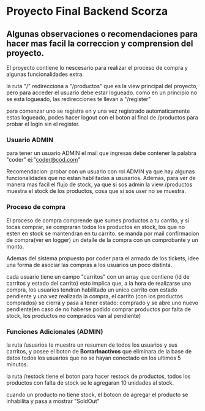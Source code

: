 # Proyecto Final Backend Scorza

## Algunas observaciones o recomendaciones para hacer mas facil la correccion y comprension del proyecto. 

El proyecto contiene lo nescesario para realizar el proceso de compra y algunas funcionalidades extra. 

la ruta "/" redirecciona a "/productos" que es la view principal del proyecto, pero para acceder el usuario debe estar logueado.
como en un principio no se esta logueado, las redirecciones te llevan a "/register" 

para comenzar uno se registra en y una vez registrado automaticamente estas logueado, podes hacer logout con el boton al final de /productos
para probar el login sin el register. 


### Usuario ADMIN
para tener un usuario ADMIN el mail que ingresas debe contener la palabra "coder" ej:"coder@cod.com"

Recomendacion: probar con un usuario con rol ADMIN ya que hay algunas funcionalidades que no estan habilitadas a ususarios. 
Ademas, para ver de manera mas facil el flujo de stock, ya que si sos admin la view /productos muestra el stock de los productos, cosa que si sos user no se muestra. 


### Proceso de compra 
El proceso de compra comprende que sumes productos a tu carrito, y si tocas comprar, se compraran todos los productos en stock, los que no esten en stock se mantendran en tu carrito. se manda por mail confirmacion de compra(ver en logger) un detalle de la compra con un comprobante y un monto. 

Ademas del sistema propuesto por coder para el armado de los tickets, idee una forma de asociar las compras a los usuarios un poco distinta. 

cada usuario tiene un campo "carritos" con un array que contiene {id de carritos y estado del carrito} esto implica que, a la hora de realizarse una compra, los usuarios tendran habilitado un unico carrito con estado pendiente y una vez realizada la compra, el carrito (con los productos comprados) se cierra y pasa a tener estado: comprado y se abre uno nuevo pendiente(en caso de no haberse podido comprar productos por falta de stock, los productos no comprados van al pendiente)

### Funciones Adicionales (ADMIN)
la ruta /usuarios te muestra un resumen de todos los usuarios y sus carritos, y posee el boton de **BorrarInactivos** que eliminara de la base de datos todos los usuarios que no se hayan conectado en los ultimos 5 minutos. 

la ruta /restock tiene el boton para hacer restock de productos, todos los productos con falta de stock se le agregaran 10 unidades al stock. 

cuando un producto no tiene stock, el botoon de agregar el producto se inhabilita y pasa a mostrar "SoldOut"


